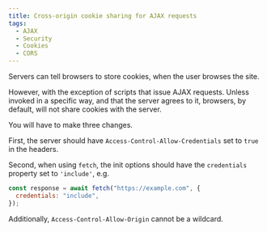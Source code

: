 ```yaml
---
title: Cross-origin cookie sharing for AJAX requests
tags:
  - AJAX
  - Security
  - Cookies
  - CORS
---
```


Servers can tell browsers to store cookies, when the user browses the site.

However, with the exception of scripts that issue AJAX requests. Unless invoked in a specific way, and that the server agrees to it, browsers, by default, will not share cookies with the server.

You will have to make three changes.

First, the server should have `Access-Control-Allow-Credentials` set to `true` in the headers.

Second, when using `fetch`, the init options should have the `credentials` property set to `'include'`, e.g.

```javascript
const response = await fetch("https://example.com", {
  credentials: "include",
});
```

Additionally, `Access-Control-Allow-Origin` cannot be a wildcard.

